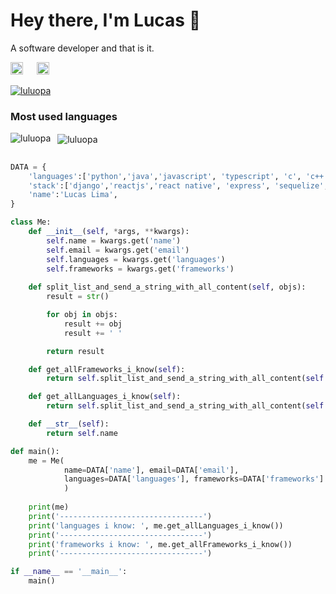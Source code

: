 # Hey there, I'm Lucas 👋
A software developer and that is it. 

<!-- Socials -->
<a href="https://www.linkedin.com/in/lucas-lima-61877a1a3/"><img src="https://cdn.worldvectorlogo.com/logos/linkedin-icon-2.svg" title="Linkedin" alt="Lucas Lima Linkedin account" width="20"/></a>
&ensp;
&ensp;<a href="https://github.com/luluopa"><img src="https://cdn.worldvectorlogo.com/logos/github-icon-1.svg" title="GitHub" alt="Lucas Lima GitHub profile" width="20"/></a>
<br>

<p align="left"> <a href="https://github.com/ryo-ma/github-profile-trophy"><img src="https://github-profile-trophy.vercel.app/?username=luluopa" alt="luluopa" /></a> </p>

<h3>Most used languages</h3>
<p>
<img align="left" src="https://github-readme-stats.vercel.app/api/top-langs?username=luluopa&show_icons=true&locale=en&layout=compact" alt="luluopa" /></p>
<p></p>
<p>
&nbsp;
<img align="center" src="https://github-readme-stats.vercel.app/api?username=luluopa&show_icons=true&locale=en" alt="luluopa" />
</p>

```python
 
DATA = {
    'languages':['python','java','javascript', 'typescript', 'c', 'c++'],
    'stack':['django','reactjs','react native', 'express', 'sequelize','docker'],
    'name':'Lucas Lima',
}

class Me:
    def __init__(self, *args, **kwargs):
        self.name = kwargs.get('name')
        self.email = kwargs.get('email')
        self.languages = kwargs.get('languages')
        self.frameworks = kwargs.get('frameworks')
    
    def split_list_and_send_a_string_with_all_content(self, objs):
        result = str()

        for obj in objs:
            result += obj
            result += ' '

        return result

    def get_allFrameworks_i_know(self):
        return self.split_list_and_send_a_string_with_all_content(self.frameworks)

    def get_allLanguages_i_know(self):
        return self.split_list_and_send_a_string_with_all_content(self.languages)

    def __str__(self):
        return self.name

def main():
    me = Me(
            name=DATA['name'], email=DATA['email'],
      		languages=DATA['languages'], frameworks=DATA['frameworks']
            )
    
    print(me)
    print('--------------------------------')
    print('languages i know: ', me.get_allLanguages_i_know())
    print('--------------------------------')
    print('frameworks i know: ', me.get_allFrameworks_i_know())
    print('--------------------------------')

if __name__ == '__main__':
    main()

```
